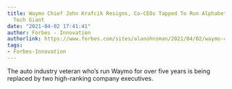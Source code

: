 ```yaml
---
title: Waymo Chief John Krafcik Resigns, Co-CEOs Tapped To Run Alphabet’s Self-Driving
  Tech Giant
date: "2021-04-02 17:41:41"
author: Forbes - Innovation
authorlink: https://www.forbes.com/sites/alanohnsman/2021/04/02/waymo-chief-john-krafcik-resigns-co-ceos-tapped-to-run-alphabets-self-driving-tech-giant/
tags:
- Forbes-Innovation
---
```

The auto industry veteran who’s run Waymo for over five years is being replaced by two high-ranking company executives.